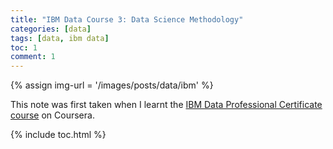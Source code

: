 ```yaml
---
title: "IBM Data Course 3: Data Science Methodology"
categories: [data]
tags: [data, ibm data]
toc: 1
comment: 1
---
```


{% assign img-url = '/images/posts/data/ibm' %}

This note was first taken when I learnt the [IBM Data Professional Certificate course](https://www.coursera.org/specializations/ibm-data-science-professional-certificate) on Coursera.

{% include toc.html %}
